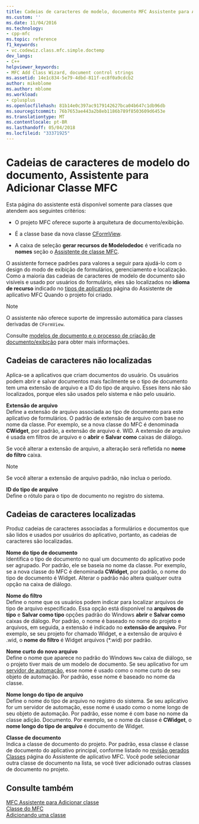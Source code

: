 ```yaml
---
title: Cadeias de caracteres de modelo, documento MFC Assistente para Adicionar classe | Microsoft Docs
ms.custom: ''
ms.date: 11/04/2016
ms.technology:
- cpp-mfc
ms.topic: reference
f1_keywords:
- vc.codewiz.class.mfc.simple.doctemp
dev_langs:
- C++
helpviewer_keywords:
- MFC Add Class Wizard, document control strings
ms.assetid: 14e1c834-5e79-4dbd-811f-ec8f0a9cdcb2
author: mikeblome
ms.author: mblome
ms.workload:
- cplusplus
ms.openlocfilehash: 81b14e0c397ac9179142627bca04b647c1db96db
ms.sourcegitcommit: 76b7653ae443a2b8eb1186b789f8503609d6453e
ms.translationtype: MT
ms.contentlocale: pt-BR
ms.lasthandoff: 05/04/2018
ms.locfileid: "33371925"
---
```

# <a name="document-template-strings-mfc-add-class-wizard"></a>Cadeias de caracteres de modelo do documento, Assistente para Adicionar Classe MFC
Esta página do assistente está disponível somente para classes que atendem aos seguintes critérios:  
  
-   O projeto MFC oferece suporte à arquitetura de documento/exibição.  
  
-   É a classe base da nova classe [CFormView](../../mfc/reference/cformview-class.md).  
  
-   A caixa de seleção **gerar recursos de Modelodedoc** é verificada no **nomes** seção o [Assistente de classe MFC](../../mfc/reference/mfc-add-class-wizard.md).  
  
 O assistente fornece padrões para valores a seguir para ajudá-lo com o design do modo de exibição de formulários, gerenciamento e localização. Como a maioria das cadeias de caracteres de modelo de documento são visíveis e usado por usuários do formulário, eles são localizados no **idioma de recurso** indicado no [tipos de aplicativos](../../mfc/reference/application-type-mfc-application-wizard.md) página do Assistente de aplicativo MFC Quando o projeto foi criado.  
  
> [!NOTE]
>  O assistente não oferece suporte de impressão automática para classes derivadas de `CFormView`.  
  
 Consulte [modelos de documento e o processo de criação de documento/exibição](../../mfc/document-templates-and-the-document-view-creation-process.md) para obter mais informações.  
  
## <a name="nonlocalized-strings"></a>Cadeias de caracteres não localizadas  
 Aplica-se a aplicativos que criam documentos do usuário. Os usuários podem abrir e salvar documentos mais facilmente se o tipo de documento tem uma extensão de arquivo e a ID do tipo de arquivo. Esses itens não são localizados, porque eles são usados pelo sistema e não pelo usuário.  
  
 **Extensão de arquivo**  
 Define a extensão de arquivo associada ao tipo de documento para este aplicativo de formulários. O padrão de extensão de arquivo com base no nome da classe. Por exemplo, se a nova classe do MFC é denominada **CWidget**, por padrão, a extensão de arquivo é. WID. A extensão de arquivo é usada em filtros de arquivo e o **abrir** e **Salvar como** caixas de diálogo.  
  
 Se você alterar a extensão de arquivo, a alteração será refletida no **nome do filtro** caixa.  
  
> [!NOTE]
>  Se você alterar a extensão de arquivo padrão, não inclua o período.  
  
 **ID do tipo de arquivo**  
 Define o rótulo para o tipo de documento no registro do sistema.  
  
## <a name="localized-strings"></a>Cadeias de caracteres localizadas  
 Produz cadeias de caracteres associadas a formulários e documentos que são lidos e usados por usuários do aplicativo, portanto, as cadeias de caracteres são localizadas.  
  
 **Nome do tipo de documento**  
 Identifica o tipo de documento no qual um documento do aplicativo pode ser agrupado. Por padrão, ele se baseia no nome da classe. Por exemplo, se a nova classe do MFC é denominada **CWidget**, por padrão, o nome do tipo de documento é Widget. Alterar o padrão não altera qualquer outra opção na caixa de diálogo.  
  
 **Nome do filtro**  
 Define o nome que os usuários podem indicar para localizar arquivos de tipo de arquivo especificado. Essa opção está disponível na **arquivos do tipo** e **Salvar como tipo** opções padrão do Windows **abrir** e **Salvar como** caixas de diálogo. Por padrão, o nome é baseado no nome do projeto e arquivos, em seguida, a extensão é indicado no **extensão de arquivo**. Por exemplo, se seu projeto for chamado Widget, e a extensão de arquivo é .wid, o **nome do filtro** é Widget arquivos (*.wid) por padrão.  
  
 **Nome curto do novo arquivo**  
 Define o nome que aparece no padrão do Windows `New` caixa de diálogo, se o projeto tiver mais de um modelo de documento. Se seu aplicativo for um [servidor de automação](../../mfc/automation-servers.md), esse nome é usado como o nome curto de seu objeto de automação. Por padrão, esse nome é baseado no nome da classe.  
  
 **Nome longo do tipo de arquivo**  
 Define o nome do tipo de arquivo no registro do sistema. Se seu aplicativo for um servidor de automação, esse nome é usado como o nome longo de seu objeto de automação. Por padrão, esse nome é com base no nome da classe adição. Documento. Por exemplo, se o nome da classe é **CWidget**, o **nome longo do tipo de arquivo** é documento de Widget.  
  
 **Classe de documento**  
 Indica a classe de documento do projeto. Por padrão, essa classe é classe de documento do aplicativo principal, conforme listado no [revisão gerados Classes](../../mfc/reference/generated-classes-mfc-application-wizard.md) página do Assistente de aplicativo MFC. Você pode selecionar outra classe de documento na lista, se você tiver adicionado outras classes de documento no projeto.  
  
## <a name="see-also"></a>Consulte também  
 [MFC Assistente para Adicionar classe](../../mfc/reference/mfc-add-class-wizard.md)   
 [Classe do MFC](../../mfc/reference/adding-an-mfc-class.md)   
 [Adicionando uma classe](../../ide/adding-a-class-visual-cpp.md)
